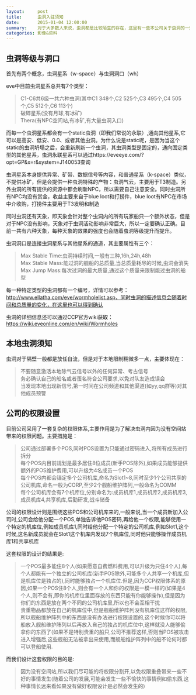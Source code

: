 ```yaml
---
layout:     post
title:      虫洞入驻须知
date:       2015-01-04 12:00:00
summary:    对于大多数人来说，虫洞都是比较陌生的存在，这里有一些本公司关于虫洞的一些只是提供给大家
categories: 影像&资料
---
```


## 虫洞等级与洞口

首先有两个概念，虫洞星系（w-space）与虫洞洞口（wh）

eve中目前虫洞星系总共有7个类型：

> C1-C6共6级一共六种虫洞(其中C1 348个,C2 525个,C3 495个,C4 505个,C5 512个,C6 113个)<br>
> 破碎星系(没有月球,有冰矿)<br>
> Thera(有NPC空间站,有冰矿,有大量虫洞入口)

而每一个虫洞星系都会有一个static虫洞（即我们常说的永联）,通向其他星系,它可以是高安、低安、0.0、或者其他虫洞。为什么说是static呢，是因为当这个static的虫洞坍塌之后，会重新刷新一个虫洞，其虫洞类型是固定的，通向固定类型的其他星系，虫洞永联星系可以通过https://eveeye.com/?opt=GP&x=r&system=J140053查询

虫洞星系本身提供异常、矿带、数据信号等内容，和普通星系（k-space）类似，不提供冰矿，但是会提供一种虫洞特殊的产物：虫洞气云，主要用于T3制造。另外虫洞的所有提供的资源中都会刷新NPC，所以需要自己注意安全。同时虫洞所有NPC均没有赏金，收益主要来自于blue loot和打捞件，blue loot有NPC在市场中介收购，打捞件主要用于T3发明和制造

同时虫洞还有天象，即天象会针对整个虫洞内的所有玩家船只一个额外状态，但是对于NPC没有影响，天象对于虫洞活动影响非常巨大，所以一定要确认正确。目前一共有六种天象，每种天象的效果的强度也会随着虫洞等级提升而提升。

虫洞洞口是连接虫洞星系与其他星系的通道，其主要属性有三个：

> Max Stable Time:虫洞持续时间,一般有三种,16h,24h,48h<br>
> Max Stable Mass:能过洞的舰船的总质量,当总质量耗尽的时候,虫洞会消失<br>
> Max Jump Mass:每次过洞的最大质量,通过这个质量来限制能过虫洞的船型

每一种特定类型的虫洞都有一个编号，详情可以参考：http://www.ellatha.com/eve/wormholelist.asp，同时虫洞的描述信息会随着时间和总质量的变化，在这里也可以得到确认

虫洞的详细信息还可以通过CCP官方wiki获取：https://wiki.eveonline.com/en/wiki/Wormholes

## 本地虫洞须知

虫洞对于隔壁一般都是放任自流，但是对于本地限制稍微多一点，主要体现在：

> 不要随意激活本地除气云信号以外的任何异常、考古信号<br>
> 务必确认自己的船名或者蛋名符合公司要求,以免对队友造成误会<br>
> 当发现本地出现新信号,第一时间在公司频道和其他渠道(如yy,qq群等)对其他成员预警

## 公司的权限设置

目前公司采用了一套复杂的权限体系,主要作用是为了解决虫洞内因为没有空间站带来的权限问题。主要措施是：

> 公司通过部署多个POS,同时POS设置为只能通过密码进入,将所有成员进行拆分<br>
> 每个POS内目前规划是最多居住8位成员(新手POS除外),如果成员能够提供额外的POS维护费用,可以升级为4名成员一个POS<br>
> 每个POS内都会锚定多个公司机库,命名为Slot1~8,同时至少1个公司共享的公司机库,命名一般为CORP,至少2个舰船维护阵列,一般命名为COMM<br>
> 每个公司机库会有7个机库位,分别命名为:成员机库1,成员机库2,成员机库3,成员机库4,共享机库,后勤研发,战斗储备

公司的权限设计则是围绕这些POS和公司机库来的,一般来说,当一个成员新加入公司时,公司会给他分配一个POS,单独告诉他POS密码,再给他一个权限,能够使用一个特定的机库位,例如成员机库1,同时给他分配一个特定的公司机库,例如Slot1,这个时候,这名新成员就会在Slot1这个机库内发现7个机库位,同时他只能够操作成员机库1和共享机库

这套权限的设计的结果是:

> 一个POS最多能住8个人(如果愿意自费燃料费用,可以升级为只住4个人),每个人都能有一个独立的公司机库(新手POS除外,可能多个人共享一个机库,但是机库位是独占的),同时能够独占一个机库位.但是,因为CCP权限体系的原因,如果一个POS住8个人,则会有一个人和你的权限是一模一样的(如果是4个人,则不会有,即你的机库位里面存放的东西只能有你能够操作),但是因为你们的东西是放在两个不同的公司机库里,所以也不会互相干扰<br>
> 贵重物品都放在自己的机库位中,但是舰船维护阵列没有机库位这样的权限,所以舰船维护阵列中的东西是没有办法进行权限设置的,这个时候你可以将船放入舰船维护阵列以后再放入自己的独占的机库位中,这样就没人能够偷拿你的东西了(如果不是特别贵重的船只,公司不推荐这样,否则当POS被攻击进入增强后,这些舰船无法被拿出来使用,而舰船维护阵列中的船不论何时都可以登船使用.

而我们设计这套权限的目的是:

> 因为没有空间站,所以我们尽可能的将权限分割开,以免权限重叠带来一些不好的事情发生(随着公司的发展,可能会发生一些不愉快的事情例如偷东西,这种事情长远来看如果没有做好权限设计是必然会发生的)

